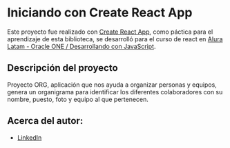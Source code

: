 # Iniciando con Create React App

Este proyecto fue realizado con  [Create React App](https://github.com/facebook/create-react-app), como páctica para el aprendizaje de esta biblioteca, se desarrolló para el curso de react en [Alura Latam - Oracle ONE / Desarrollando con JavaScript](https://www.aluracursos.com/curso-online-react-desarrollando-javascript).

## Descripción del proyecto

Proyecto ORG, aplicación que nos ayuda a organizar personas y equipos, genera un organigrama para identificar los diferentes colaboradores con su nombre, puesto, foto y equipo al que pertenecen.



## Acerca del autor:
* [LinkedIn](https://www.linkedin.com/in/carlos-munera-259969262 "Linkedin")
